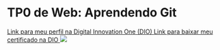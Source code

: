 <h1>TP0 de Web: Aprendendo Git</h1>

<a href="https://web.digitalinnovation.one/users/iagor_penaranda?tab=achievements">
  Link para meu perfil na Digital Innovation One (DIO)
</a>

<a href="https://certificates.digitalinnovation.one/11D09751">
  Link para baixar meu certificado na DIO
</a>

<img src="https://fegemo.github.io/cefet-web/images/medalha-curso-git-na-dio.png">
